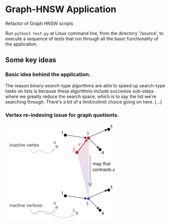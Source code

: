 # Graph-HNSW Application
Refactor of Graph HNSW scripts

Run ```python3 test.py``` at Linux command line, from the directory '/source', to execute a sequence of tests that run through all the basic functionality of the application.

## Some key ideas
### Basic idea behind the application.
The reason *binary search*-type algorithms are able to speed up search-type tasks on lists is because these algorithms include succesive sub-steps where we greatly reduce the search space, which is to say the list we're searching through. There's a bit of a limit/colimit choice going on here.
[...]
### Vertex re-indexing issue for graph quotients.
<img src="https://github.com/TYLERSFOSTER/Graph-HNSW/blob/main/documentation/material/inactive_vertices.jpg" alt="drawing" width="350"/>
